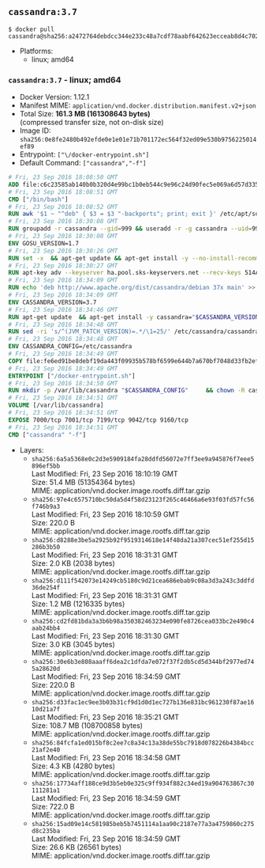 ## `cassandra:3.7`

```console
$ docker pull cassandra@sha256:a2472764debdcc344e233c48a7cdf78aabf642623ecceab8d4c7028ee133516e
```

-	Platforms:
	-	linux; amd64

### `cassandra:3.7` - linux; amd64

-	Docker Version: 1.12.1
-	Manifest MIME: `application/vnd.docker.distribution.manifest.v2+json`
-	Total Size: **161.3 MB (161308643 bytes)**  
	(compressed transfer size, not on-disk size)
-	Image ID: `sha256:0e8fe2480b492efde0e1e01e71b701172ec564f32ed09e530b9756225014ef89`
-	Entrypoint: `["\/docker-entrypoint.sh"]`
-	Default Command: `["cassandra","-f"]`

```dockerfile
# Fri, 23 Sep 2016 18:08:50 GMT
ADD file:c6c23585ab140b0b320d4e99bc1b0eb544c9e96c24d90fec5e069a6d57d335ca in / 
# Fri, 23 Sep 2016 18:08:51 GMT
CMD ["/bin/bash"]
# Fri, 23 Sep 2016 18:08:52 GMT
RUN awk '$1 ~ "^deb" { $3 = $3 "-backports"; print; exit }' /etc/apt/sources.list > /etc/apt/sources.list.d/backports.list
# Fri, 23 Sep 2016 18:30:08 GMT
RUN groupadd -r cassandra --gid=999 && useradd -r -g cassandra --uid=999 cassandra
# Fri, 23 Sep 2016 18:30:08 GMT
ENV GOSU_VERSION=1.7
# Fri, 23 Sep 2016 18:30:26 GMT
RUN set -x 	&& apt-get update && apt-get install -y --no-install-recommends ca-certificates wget && rm -rf /var/lib/apt/lists/* 	&& wget -O /usr/local/bin/gosu "https://github.com/tianon/gosu/releases/download/$GOSU_VERSION/gosu-$(dpkg --print-architecture)" 	&& wget -O /usr/local/bin/gosu.asc "https://github.com/tianon/gosu/releases/download/$GOSU_VERSION/gosu-$(dpkg --print-architecture).asc" 	&& export GNUPGHOME="$(mktemp -d)" 	&& gpg --keyserver ha.pool.sks-keyservers.net --recv-keys B42F6819007F00F88E364FD4036A9C25BF357DD4 	&& gpg --batch --verify /usr/local/bin/gosu.asc /usr/local/bin/gosu 	&& rm -r "$GNUPGHOME" /usr/local/bin/gosu.asc 	&& chmod +x /usr/local/bin/gosu 	&& gosu nobody true 	&& apt-get purge -y --auto-remove ca-certificates wget
# Fri, 23 Sep 2016 18:30:27 GMT
RUN apt-key adv --keyserver ha.pool.sks-keyservers.net --recv-keys 514A2AD631A57A16DD0047EC749D6EEC0353B12C
# Fri, 23 Sep 2016 18:34:09 GMT
RUN echo 'deb http://www.apache.org/dist/cassandra/debian 37x main' >> /etc/apt/sources.list.d/cassandra.list
# Fri, 23 Sep 2016 18:34:09 GMT
ENV CASSANDRA_VERSION=3.7
# Fri, 23 Sep 2016 18:34:46 GMT
RUN apt-get update 	&& apt-get install -y cassandra="$CASSANDRA_VERSION" 	&& rm -rf /var/lib/apt/lists/*
# Fri, 23 Sep 2016 18:34:48 GMT
RUN sed -ri 's/^(JVM_PATCH_VERSION)=.*/\1=25/' /etc/cassandra/cassandra-env.sh
# Fri, 23 Sep 2016 18:34:48 GMT
ENV CASSANDRA_CONFIG=/etc/cassandra
# Fri, 23 Sep 2016 18:34:49 GMT
COPY file:fe6ed91be8debf19da443f09935b578bf6599e644b7a670bf7048d33fb2efa9e in /docker-entrypoint.sh 
# Fri, 23 Sep 2016 18:34:49 GMT
ENTRYPOINT ["/docker-entrypoint.sh"]
# Fri, 23 Sep 2016 18:34:50 GMT
RUN mkdir -p /var/lib/cassandra "$CASSANDRA_CONFIG" 	&& chown -R cassandra:cassandra /var/lib/cassandra "$CASSANDRA_CONFIG" 	&& chmod 777 /var/lib/cassandra "$CASSANDRA_CONFIG"
# Fri, 23 Sep 2016 18:34:51 GMT
VOLUME [/var/lib/cassandra]
# Fri, 23 Sep 2016 18:34:51 GMT
EXPOSE 7000/tcp 7001/tcp 7199/tcp 9042/tcp 9160/tcp
# Fri, 23 Sep 2016 18:34:51 GMT
CMD ["cassandra" "-f"]
```

-	Layers:
	-	`sha256:6a5a5368e0c2d3e5909184fa28ddfd56072e7ff3ee9a945876f7eee5896ef5bb`  
		Last Modified: Fri, 23 Sep 2016 18:10:19 GMT  
		Size: 51.4 MB (51354364 bytes)  
		MIME: application/vnd.docker.image.rootfs.diff.tar.gzip
	-	`sha256:97e4c6575710bc50da5d4f58d23123f265c46466a6e93f03fd57fc56f746b9a3`  
		Last Modified: Fri, 23 Sep 2016 18:10:59 GMT  
		Size: 220.0 B  
		MIME: application/vnd.docker.image.rootfs.diff.tar.gzip
	-	`sha256:d8288e3be5a2925b92f9519314618e14f48da21a307cec51ef255d15286b3b50`  
		Last Modified: Fri, 23 Sep 2016 18:31:31 GMT  
		Size: 2.0 KB (2038 bytes)  
		MIME: application/vnd.docker.image.rootfs.diff.tar.gzip
	-	`sha256:d111f542073e14249cb5180c9d21cea686ebab9c08a3d3a243c3ddfd36de254f`  
		Last Modified: Fri, 23 Sep 2016 18:31:31 GMT  
		Size: 1.2 MB (1216335 bytes)  
		MIME: application/vnd.docker.image.rootfs.diff.tar.gzip
	-	`sha256:cd2fd81bda3a3b6b98a350382463234e090fe8726cea033bc2e490c4aab24bb4`  
		Last Modified: Fri, 23 Sep 2016 18:31:30 GMT  
		Size: 3.0 KB (3045 bytes)  
		MIME: application/vnd.docker.image.rootfs.diff.tar.gzip
	-	`sha256:30e6b3e808aaaff6dea2c1dfda7e072f37f2db5cd5d344bf2977ed745a28620d`  
		Last Modified: Fri, 23 Sep 2016 18:34:59 GMT  
		Size: 220.0 B  
		MIME: application/vnd.docker.image.rootfs.diff.tar.gzip
	-	`sha256:d33fac1ec9ee3b03b31cf9d1d0d1ec727b136e831bc961230f87ae1610d21a7f`  
		Last Modified: Fri, 23 Sep 2016 18:35:21 GMT  
		Size: 108.7 MB (108700858 bytes)  
		MIME: application/vnd.docker.image.rootfs.diff.tar.gzip
	-	`sha256:84fcfa1ed015bf8c2ee7c8a34c13a38de55bc7918d078226b4384bcc21af2e40`  
		Last Modified: Fri, 23 Sep 2016 18:34:58 GMT  
		Size: 4.3 KB (4280 bytes)  
		MIME: application/vnd.docker.image.rootfs.diff.tar.gzip
	-	`sha256:17734aff188ce9d3b5eb0e325c9ff934f882c34ed19a904763867c30111281a1`  
		Last Modified: Fri, 23 Sep 2016 18:34:59 GMT  
		Size: 722.0 B  
		MIME: application/vnd.docker.image.rootfs.diff.tar.gzip
	-	`sha256:15ad09e14c581985beb5b7451114a1aa90c2187e77a3a4759860c275d8c235ba`  
		Last Modified: Fri, 23 Sep 2016 18:34:59 GMT  
		Size: 26.6 KB (26561 bytes)  
		MIME: application/vnd.docker.image.rootfs.diff.tar.gzip
